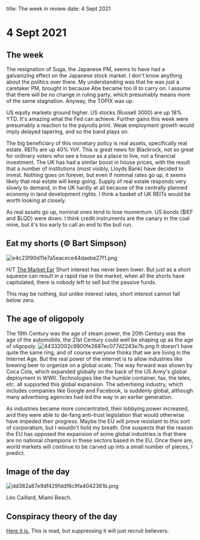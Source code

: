 title: The week in review
date: 4 Sept 2021

# 4 Sept 2021

## The week

The resignation of Suga, the Japanese PM, seems to have had a galvanizing effect on the Japanese stock market. 
I don't know anything about the politics over there.
My understanding was that he was just a caretaker PM, brought in because Abe became too ill to carry on.
I assume that there will be no change in ruling party, which presumably means more of the same stagnation.
Anyway, the TOPIX was up.

US equity markets ground higher. US stocks (Russell 3000) are up 18% YTD.
It's amazing what the Fed can achieve.
Further gains this week were presumably a reaction to the payrolls print. 
Weak employment growth would imply delayed tapering, and so the band plays on.

The big beneficiary of this monetary policy is real assets, specifically real estate. 
REITs are up 40% YoY. 
This is great news for Blackrock, not so great for ordinary voters who see a house as a place to live, not a financial investment.
The UK has had a similar boost in house prices, with the result that a number of institutions (most visibly, Lloyds Bank) have decided to invest.
Nothing goes on forever, but even if nominal rates go up, it seems likely that real estate will keep going. 
Supply of real estate responds very slowly to demand, in the UK hardly at all because of the centrally planned economy in land development rights.
I think a basket of UK REITs would be worth looking at closely.

As real assets go up, nominal ones tend to lose momentum.
US bonds ($IEF and $LQD) were down. 
I think credit instruments are the canary in the coal mine, but it's too early to call an end to the bull run.

## Eat my shorts (© Bart Simpson)

![e4c23f90d11e7a5eacece44daebe27f1.png]({attach}e4c23f90d11e7a5eacece44daebe27f1.png)

H/T [The Market Ear](https://themarketear.com/)
Short interest has never been lower. 
But just as a short squeeze can result in a rapid rise in the market, when all the shorts have capitulated, there is nobody left to sell but the passive funds.

This may be nothing, but unlike interest rates, short interest cannot fall below zero.

## The age of oligopoly
The 19th Century was the age of steam power, the 20th Century was the age of the automobile, the 21st Century could well be shaping up as the age of oligopoly. 
![44332002c9900fe2687ec077d2243e7b.png]({attach}44332002c9900fe2687ec077d2243e7b.png)
It doesn't have quite the same ring, and of course everyone thinks that we are living in the Internet Age. 
But the real power of the internet is to allow industries like brewing beer to organize on a global scale.
The way forward was shown by Coca Cola, which expanded globally on the back of the US Army's global deployment in WWII. 
Technologies like the humble container, fax, the telex, etc. all supported this global expansion.
The advertising industry, which includes companies like Google and Facebook, is suddenly global,
although many advertising agencies had led the way in an earlier generation.

As industries became more concentrated, their lobbying power increased, and they were able to de-fang anti-trust legislation that would otherwise have impeded their progress.
Maybe the EU will prove resistant to this sort of corporatism, but I wouldn't hold my breath.
One suspects that the reason the EU has opposed the expansion of some global industries is that there are no national champions in these sectors based in the EU.
Once there are, world markets will continue to be carved up into a small number of pieces, I predict.

## Image of the day 

![dd382a87e9df429fddf8c9fa4042361b.png]({attach}dd382a87e9df429fddf8c9fa4042361b.png)

Léo Caillard, Miami Beach.

## Conspiracy theory of the day

[Here it is.](https://www.gatestoneinstitute.org/17709/china-crime-of-the-century)
This is mad, but suppressing it will just recruit believers.

